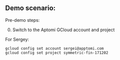 ## Demo scenario:

Pre-demo steps:

0. Switch to the Aptomi GCloud account and project

For Sergey:
```shell
gcloud config set account sergei@apptomi.com
gcloud config set project symmetric-fin-171202
```
